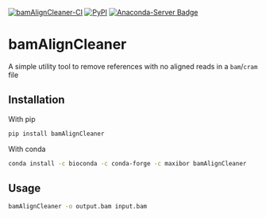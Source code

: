 [![bamAlignCleaner-CI](https://github.com/maxibor/bamAlignCleaner/actions/workflows/ci.yml/badge.svg)](https://github.com/maxibor/bamAlignCleaner/actions/workflows/ci.yml) [![PyPI](https://img.shields.io/pypi/v/bamAlignCleaner?color=green&label=Install%20with%20pip)](https://pypi.org/project/bamAlignCleaner/) [![Anaconda-Server Badge](https://anaconda.org/maxibor/bamaligncleaner/badges/installer/conda.svg)](https://anaconda.org/maxibor/bamaligncleaner)

# bamAlignCleaner

A simple utility tool to remove references with no aligned reads in a `bam`/`cram` file

## Installation

With pip 
```bash
pip install bamAlignCleaner 
```

With conda

```bash
conda install -c bioconda -c conda-forge -c maxibor bamAlignCleaner
```

## Usage

```bash
bamAlignCleaner -o output.bam input.bam
```
